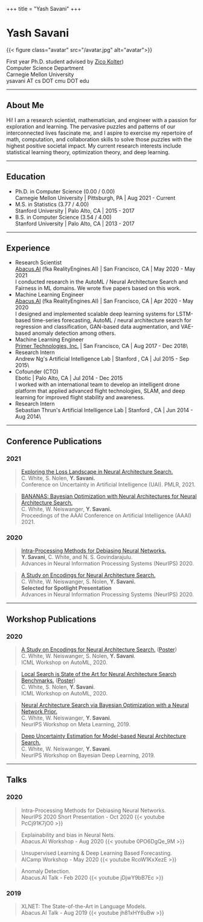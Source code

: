 +++
title = "Yash Savani"
+++

# Yash Savani

{{< figure class="avatar" src="/avatar.jpg" alt="avatar">}}

First year Ph.D. student advised by [Zico Kolter](http://zicokolter.com/))\
Computer Science Department\
Carnegie Mellon University\
ysavani AT cs DOT cmu DOT edu

---

## About Me

Hi! I am a research scientist, mathematician, and engineer with a passion for exploration and learning.
The pervasive puzzles and patterns of our interconnected lives fascinate me, and I aspire to exercise my repertoire of
math, computation, and collaboration skills to solve those puzzles with the highest positive societal impact.
My current research interests include statistical learning theory, optimization theory, and deep learning.

---

## Education

- Ph.D. in Computer Science (0.00 / 0.00)\
    Carnegie Mellon University | Pittsburgh, PA | Aug 2021 - Current
- M.S. in Statistics (3.77 / 4.00)\
    Stanford University | Palo Alto, CA | 2015 - 2017
- B.S. in Computer Science (3.54 / 4.00)\
    Stanford University | Palo Alto, CA | 2013 - 2017

---

## Experience

- Research Scientist\
    [Abacus.AI](https://abacus.ai/) (fka RealityEngines.AI) | San Francisco, CA | May 2020 - May 2021\
    I conducted research in the AutoML / Neural Architecture Search and Fairness in ML domains. We wrote five papers based on this work.
- Machine Learning Engineer\
    [Abacus.AI](https://abacus.ai/) (fka RealityEngines.AI) | San Francisco, CA | Apr 2020 - May 2020\
    I designed and implemented scalable deep learning systems for LSTM-based time-series forecasting, AutoML / neural architecture search for regression and classification, GAN-based data augmentation, and VAE-based anomaly detection among others.
- Machine Learning Engineer\
    [Primer Technologies, Inc.](https://primer.ai/) | San Francisco, CA | Aug 2017 - Dec 2018\
- Research Intern\
    Andrew Ng's Artificial Intelligence Lab | Stanford , CA | Jul 2015 - Sep 2015\
- Cofounder (CTO)\
    Ebotic | Palo Alto, CA | Jul 2014 - Dec 2015\
    I worked with an international team to develop an intelligent drone platform that applied advanced flight technologies, SLAM, and deep learning for improved flight stability and awareness.
- Research Intern\
    Sebastian Thrun's Artificial Intelligence Lab | Stanford , CA | Jun 2014 - Aug 2014\

---

## Conference Publications

### 2021

> [Exploring the Loss Landscape in Neural Architecture Search.](https://arxiv.org/abs/2005.02960)\
> C. White, S. Nolen, **Y. Savani.**\
> Conference on Uncertainty in Artificial Intelligence (UAI). PMLR, 2021.

> [BANANAS: Bayesian Optimization with Neural Architectures for Neural Architecture Search.](https://arxiv.org/abs/1910.11858)\
> C. White, W. Neiswanger, **Y. Savani.**\
> Proceedings of the AAAI Conference on Artificial Intelligence (AAAI) 2021.

### 2020

> [Intra-Processing Methods for Debiasing Neural Networks.](https://arxiv.org/abs/2006.08564)\
> **Y. Savani**, C. White, and N. S. Govindarajulu.\
> Advances in Neural Information Processing Systems (NeurIPS) 2020.

> [A Study on Encodings for Neural Architecture Search.](https://arxiv.org/abs/2007.04965)\
> C. White, W. Neiswanger, S. Nolen, **Y. Savani.**\
> **Selected for Spotlight Presentation**\
> Advances in Neural Information Processing Systems (NeurIPS) 2020.

---

## Workshop Publications

### 2020

> [A Study on Encodings for Neural Architecture Search.](https://www.automl.org/wp-content/uploads/2020/07/AutoML_2020_paper_30.pdf) ([Poster](https://www.automl.org/wp-content/uploads/2020/07/AutoML_2020_paper_30_poster.pdf))\
> C. White, W. Neiswanger, S. Nolen, **Y. Savani**.\
> ICML Workshop on AutoML, 2020.

> [Local Search is State of the Art for Neural Architecture Search Benchmarks.](https://www.google.com/url?q=https%3A%2F%2Fwww.automl.org%2Fwp-content%2Fuploads%2F2020%2F07%2FAutoML_2020_paper_42.pdf&sa=D&sntz=1&usg=AFQjCNG0QDoQkMhDgOlsy9G2ZAhL1eiomQ) ([Poster](https://www.google.com/url?q=https%3A%2F%2Fwww.automl.org%2Fwp-content%2Fuploads%2F2020%2F07%2FAutoML_2020_paper_42_poster.pdf&sa=D&sntz=1&usg=AFQjCNFiep2Lpu3ZElarjBcyMy6IpBKtRA))\
> C. White, S. Nolen, **Y. Savani**.\
> ICML Workshop on AutoML, 2020.

> [Neural Architecture Search via Bayesian Optimization with a Neural Network Prior.](http://metalearning.ml/2019/papers/metalearn2019-white.pdf)\
> C. White, W. Neiswanger, **Y. Savani**.\
> NeurIPS Workshop on Meta Learning, 2019.

> [Deep Uncertainty Estimation for Model-based Neural Architecture Search.](http://bayesiandeeplearning.org/2019/papers/26.pdf)\
> C. White, W. Neiswanger, **Y. Savani**.\
> NeurIPS Workshop on Bayesian Deep Learning, 2019.

---

## Talks

### 2020

> Intra-Processing Methods for Debiasing Neural Networks.\
> NeurIPS 2020 Short Presentation - Oct 2020
> {{< youtube PcCj91K7jO0 >}}

> Explainability and bias in Neural Nets.\
> Abacus.AI Workshop - Aug 2020
> {{< youtube 0PO6DgQe_9M >}}

> Unsupervised Learning & Deep Learning Based Forecasting.\
> AICamp Workshop - May 2020
> {{< youtube RcoW1KxXezE >}}
 
> Anomaly Detection.\
> Abacus.AI Talk - Feb 2020
> {{< youtube jDjwY9bB7Ec >}}

### 2019

> XLNET: The State-of-the-Art in Language Models.\
> Abacus.AI Talk - Aug 2019
> {{< youtube jh81xHY6uBw >}}
